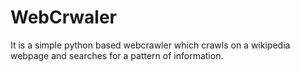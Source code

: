 # WebCrwaler
It is a simple python based webcrawler which crawls on a wikipedia webpage and searches for a pattern of information. 
